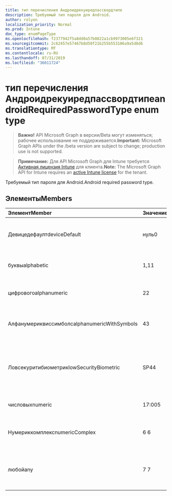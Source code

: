 ```yaml
---
title: тип перечисления Андроидрекуиредпассвордтипе
description: Требуемый тип пароля для Android.
author: rolyon
localization_priority: Normal
ms.prod: Intune
doc_type: enumPageType
ms.openlocfilehash: f2377942f5a8dd0a57b0822a1cb9973005e6f321
ms.sourcegitcommit: 2c62457e57467b8d50f21b255b553106a9a5d8d6
ms.translationtype: MT
ms.contentlocale: ru-RU
ms.lasthandoff: 07/31/2019
ms.locfileid: "36011724"
---
```

# <a name="androidrequiredpasswordtype-enum-type"></a><span data-ttu-id="6ded4-103">тип перечисления Андроидрекуиредпассвордтипе</span><span class="sxs-lookup"><span data-stu-id="6ded4-103">androidRequiredPasswordType enum type</span></span>

> <span data-ttu-id="6ded4-104">**Важно!** API Microsoft Graph в версии/Beta могут изменяться; рабочее использование не поддерживается.</span><span class="sxs-lookup"><span data-stu-id="6ded4-104">**Important:** Microsoft Graph APIs under the /beta version are subject to change; production use is not supported.</span></span>

> <span data-ttu-id="6ded4-105">**Примечание:** Для API Microsoft Graph для Intune требуется [Активная лицензия Intune](https://go.microsoft.com/fwlink/?linkid=839381) для клиента.</span><span class="sxs-lookup"><span data-stu-id="6ded4-105">**Note:** The Microsoft Graph API for Intune requires an [active Intune license](https://go.microsoft.com/fwlink/?linkid=839381) for the tenant.</span></span>

<span data-ttu-id="6ded4-106">Требуемый тип пароля для Android.</span><span class="sxs-lookup"><span data-stu-id="6ded4-106">Android required password type.</span></span>

## <a name="members"></a><span data-ttu-id="6ded4-107">Элементы</span><span class="sxs-lookup"><span data-stu-id="6ded4-107">Members</span></span>
|<span data-ttu-id="6ded4-108">Элемент</span><span class="sxs-lookup"><span data-stu-id="6ded4-108">Member</span></span>|<span data-ttu-id="6ded4-109">Значение</span><span class="sxs-lookup"><span data-stu-id="6ded4-109">Value</span></span>|<span data-ttu-id="6ded4-110">Описание</span><span class="sxs-lookup"><span data-stu-id="6ded4-110">Description</span></span>|
|:---|:---|:---|
|<span data-ttu-id="6ded4-111">Девицедефаулт</span><span class="sxs-lookup"><span data-stu-id="6ded4-111">deviceDefault</span></span>|<span data-ttu-id="6ded4-112">нуль</span><span class="sxs-lookup"><span data-stu-id="6ded4-112">0</span></span>|<span data-ttu-id="6ded4-113">Значение по умолчанию для устройства, без намерения.</span><span class="sxs-lookup"><span data-stu-id="6ded4-113">Device default value, no intent.</span></span>|
|<span data-ttu-id="6ded4-114">буквы</span><span class="sxs-lookup"><span data-stu-id="6ded4-114">alphabetic</span></span>|<span data-ttu-id="6ded4-115">1,1</span><span class="sxs-lookup"><span data-stu-id="6ded4-115">1</span></span>|<span data-ttu-id="6ded4-116">Необходим алфавитный пароль.</span><span class="sxs-lookup"><span data-stu-id="6ded4-116">Alphabetic password required.</span></span>|
|<span data-ttu-id="6ded4-117">цифрового</span><span class="sxs-lookup"><span data-stu-id="6ded4-117">alphanumeric</span></span>|<span data-ttu-id="6ded4-118">2</span><span class="sxs-lookup"><span data-stu-id="6ded4-118">2</span></span>|<span data-ttu-id="6ded4-119">Необходимо указать буквенно-цифровой пароль.</span><span class="sxs-lookup"><span data-stu-id="6ded4-119">Alphanumeric password required.</span></span>|
|<span data-ttu-id="6ded4-120">Алфанумериквиссимболс</span><span class="sxs-lookup"><span data-stu-id="6ded4-120">alphanumericWithSymbols</span></span>|<span data-ttu-id="6ded4-121">4</span><span class="sxs-lookup"><span data-stu-id="6ded4-121">3</span></span>|<span data-ttu-id="6ded4-122">Требуются буквенно-цифровые символы с паролем.</span><span class="sxs-lookup"><span data-stu-id="6ded4-122">Alphanumeric with symbols password required.</span></span>|
|<span data-ttu-id="6ded4-123">Ловсекуритибиометрик</span><span class="sxs-lookup"><span data-stu-id="6ded4-123">lowSecurityBiometric</span></span>|<span data-ttu-id="6ded4-124">SP4</span><span class="sxs-lookup"><span data-stu-id="6ded4-124">4</span></span>|<span data-ttu-id="6ded4-125">Необходим пароль на основе биометрического уровня безопасности.</span><span class="sxs-lookup"><span data-stu-id="6ded4-125">Low security biometrics based password required.</span></span>|
|<span data-ttu-id="6ded4-126">числовых</span><span class="sxs-lookup"><span data-stu-id="6ded4-126">numeric</span></span>|<span data-ttu-id="6ded4-127">17:00</span><span class="sxs-lookup"><span data-stu-id="6ded4-127">5</span></span>|<span data-ttu-id="6ded4-128">Необходим числовой пароль.</span><span class="sxs-lookup"><span data-stu-id="6ded4-128">Numeric password required.</span></span>|
|<span data-ttu-id="6ded4-129">Нумериккомплекс</span><span class="sxs-lookup"><span data-stu-id="6ded4-129">numericComplex</span></span>|<span data-ttu-id="6ded4-130">6 </span><span class="sxs-lookup"><span data-stu-id="6ded4-130">6</span></span>|<span data-ttu-id="6ded4-131">Необходим числовой сложный пароль.</span><span class="sxs-lookup"><span data-stu-id="6ded4-131">Numeric complex password required.</span></span>|
|<span data-ttu-id="6ded4-132">любой</span><span class="sxs-lookup"><span data-stu-id="6ded4-132">any</span></span>|<span data-ttu-id="6ded4-133">7 </span><span class="sxs-lookup"><span data-stu-id="6ded4-133">7</span></span>|<span data-ttu-id="6ded4-134">Необходим пароль или шаблон, а любой из них приемлем.</span><span class="sxs-lookup"><span data-stu-id="6ded4-134">A password or pattern is required, and any is acceptable.</span></span>|





